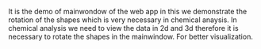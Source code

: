 It is the demo of mainwondow of the web app in this we demonstrate the rotation of the shapes which is very necessary in chemical anaysis. In chemical analysis we need to 
view the data in 2d and 3d therefore it is necessary to rotate the shapes in the mainwindow. For better visualization.
